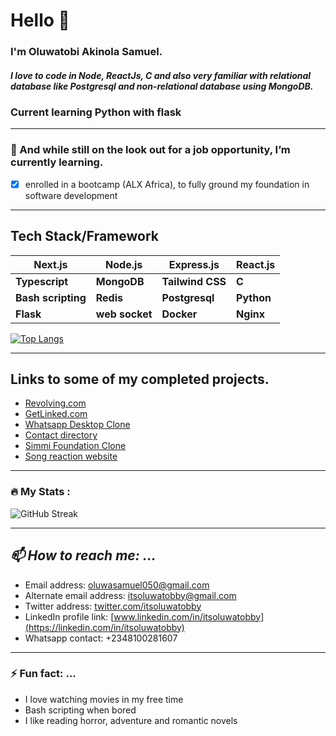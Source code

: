 # Hello :wave:

### I'm Oluwatobi Akinola Samuel.
##### I love to code in Node, ReactJs, C and also very familiar with relational database like Postgresql and non-relational database using MongoDB.

<!-- ### 🔭 I’m presently working on a full stack web application called: 
1. Revolving  _It's all about the utilities, a web app powerpacked with all you'll ever need_

> Links to the project source code

**REVOLVING :**   [revolving](https://github.com/itsoluwatobby/revolving) -->
### Current learning Python with flask

---
### 🌱 And while still on the look out for a job opportunity, I’m currently learning.
- [x] enrolled in a bootcamp (ALX Africa), to fully ground my foundation in software development 
***

## Tech Stack/Framework

 | Next.js | Node.js | Express.js | React.js |
 | ----------- | ----------- | ------------ | ------------- | 
 | **Typescript** | **MongoDB** | **Tailwind CSS** | **C** |
 | **Bash scripting** | **Redis** | **Postgresql** | **Python** |
 | **Flask** | **web socket** | **Docker** | **Nginx** |
<!-- https://github-readme-stats-itsoluwatobby-gmailcom.vercel.app/ -->
[![Top Langs](https://github-readme-stats-itsoluwatobby-gmailcom.vercel.app/api/top-langs/?username=itsoluwatobby&layout=compact&theme=vision-friendly-dark)](https://github.com/anuraghazra/github-readme-stats)
<!--[![Top Langs](https://github-readme-stats.vercel.app/api/top-langs/?username=itsoluwatobby&theme=dark&background=363636)](https://github.com/anuraghazra/github-readme-stats)-->
___
## Links to some of my completed projects.
- [Revolving.com](https://revolving.vercel.app/)
- [GetLinked.com](https://getlinked-contest-oluwatobi.vercel.app/)
- [Whatsapp Desktop Clone](https://whatsapp-desktop-clone.onrender.com)
- [Contact directory](https://contact-directory-green.vercel.app/)
- [Simmi Foundation Clone](https://simmi-foundation.onrender.com/)
- [Song reaction website](https://graciereacts.onrender.com)
<!-- [Blog site](https://blog-app-ipou.onrender.com/)
 [Resume Builder App](https://resume-builder-u0ip.onrender.com)-->
___
### :fire: My Stats :
![GitHub Streak](http://github-readme-streak-stats.herokuapp.com?user=itsoluwatobby&theme=dark&background=000000)
___
 ## _📫 How to reach me: ..._
 - Email address: [oluwasamuel050@gmail.com](mailto:oluwasamuel050@gmail.com)
 - Alternate email address: [itsoluwatobby@gmail.com](mailto:itsoluwatobby@gmail.com)
 - Twitter address: [twitter.com/itsoluwatobby](https://twitter.com/itsoluwatobby)
 - LinkedIn profile link: [www.linkedin.com/in/itsoluwatobby](https://linkedin.com/in/itsoluwatobby)
 - Whatsapp contact: +2348100281607
---
### ⚡ Fun fact: ...
- I love watching movies in my free time
- Bash scripting when bored
- I like reading horror, adventure and romantic novels
